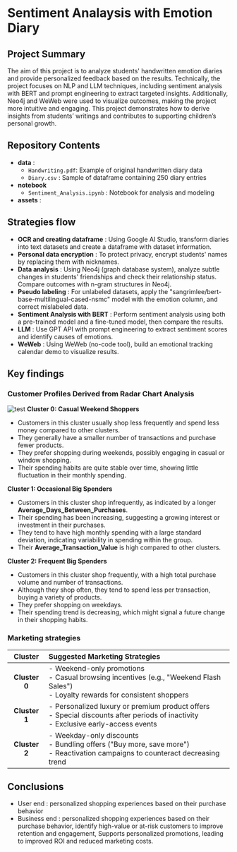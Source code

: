 # Sentiment Analaysis with Emotion Diary

## Project Summary
The aim of this project is to analyze students' handwritten emotion diaries and provide personalized feedback based on the results.
Technically, the project focuses on NLP and LLM techniques, including sentiment analysis with BERT and prompt engineering to extract targeted insights.
Additionally, Neo4j and WeWeb were used to visualize outcomes, making the project more intuitive and engaging.
This project demonstrates how to derive insights from students’ writings and contributes to supporting children’s personal growth.

## Repository Contents
- **data** :
  - `Handwriting.pdf`: Example of original handwritten diary data
  - `Diary.csv` : Sample of dataframe containing 250 diary entries  
- **notebook**
  - `Sentiment_Analysis.ipynb` : Notebook for analysis and modeling
- **assets** :


## Strategies flow
- **OCR and creating dataframe** : Using Google AI Studio, transform diaries into text datasets and create a dataframe with dataset information.
- **Personal data encryption** : To protect privacy, encrypt students' names by replacing them with nicknames.
- **Data analysis** : Using Neo4j (graph database system), analyze subtle changes in students' friendships and check their relationship status. Compare outcomes with n-gram structures in Neo4j.
- **Pseudo labeling** : For unlabeled datasets, apply the "sangrimlee/bert-base-multilingual-cased-nsmc" model with the emotion column, and correct mislabeled data.
- **Sentiment Analysis with BERT** : Perform sentiment analysis using both a pre-trained model and a fine-tuned model, then compare the results.
- **LLM** : Use GPT API with prompt engineering to extract sentiment scores and identify causes of emotions.
- **WeWeb** : Using WeWeb (no-code tool), build an emotional tracking calendar demo to visualize results.
  
## Key findings
### Customer Profiles Derived from Radar Chart Analysis

![test](assets/Radarchart.png)
**Cluster 0: Casual Weekend Shoppers**
- Customers in this cluster usually shop less frequently and spend less money compared to other clusters.
- They generally have a smaller number of transactions and purchase fewer products.
- They prefer shopping during weekends, possibly engaging in casual or window shopping.
- Their spending habits are quite stable over time, showing little fluctuation in their monthly spending.
  
**Cluster 1: Occasional Big Spenders**
- Customers in this cluster shop infrequently, as indicated by a longer **Average_Days_Between_Purchases**.
- Their spending has been increasing, suggesting a growing interest or investment in their purchases.
- They tend to have high monthly spending with a large standard deviation, indicating variability in spending within the group.
- Their **Average_Transaction_Value** is high compared to other clusters.

**Cluster 2: Frequent Big Spenders**
- Customers in this cluster shop frequently, with a high total purchase volume and number of transactions.
- Although they shop often, they tend to spend less per transaction, buying a variety of products.
- They prefer shopping on weekdays.
- Their spending trend is decreasing, which might signal a future change in their shopping habits.

### Marketing strategies

<div align="center">
  
| Cluster | Suggested Marketing Strategies |
|:-------:|:-------------------------------|
| **Cluster 0** | - Weekend-only promotions<br>- Casual browsing incentives (e.g., "Weekend Flash Sales")<br>- Loyalty rewards for consistent shoppers |
| **Cluster 1** | - Personalized luxury or premium product offers<br>- Special discounts after periods of inactivity<br>- Exclusive early-access events |
| **Cluster 2** | - Weekday-only discounts<br>- Bundling offers ("Buy more, save more")<br>- Reactivation campaigns to counteract decreasing trend |

</div>

## Conclusions

- User end : personalized shopping experiences based on their purchase behavior
- Business end : personalized shopping experiences based on their purchase behavior, identify high-value or at-risk customers to improve retention and engagement, Supports personalized promotions, leading to improved ROI and reduced marketing costs.
